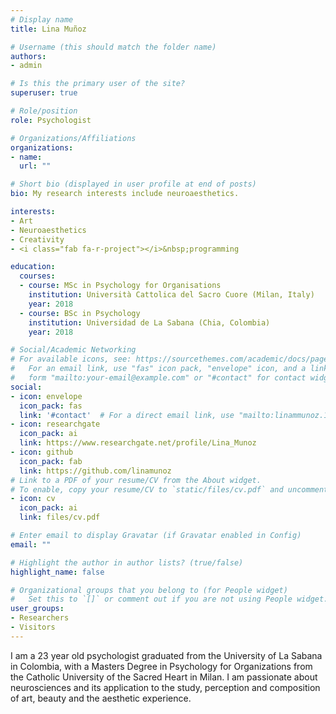 ```yaml
---
# Display name
title: Lina Muñoz

# Username (this should match the folder name)
authors:
- admin

# Is this the primary user of the site?
superuser: true

# Role/position
role: Psychologist

# Organizations/Affiliations
organizations:
- name: 
  url: ""

# Short bio (displayed in user profile at end of posts)
bio: My research interests include neuroaesthetics.

interests:
- Art
- Neuroaesthetics
- Creativity
- <i class="fab fa-r-project"></i>&nbsp;programming

education:
  courses:
  - course: MSc in Psychology for Organisations
    institution: Università Cattolica del Sacro Cuore (Milan, Italy)
    year: 2018
  - course: BSc in Psychology
    institution: Universidad de La Sabana (Chia, Colombia)
    year: 2018

# Social/Academic Networking
# For available icons, see: https://sourcethemes.com/academic/docs/page-builder/#icons
#   For an email link, use "fas" icon pack, "envelope" icon, and a link in the
#   form "mailto:your-email@example.com" or "#contact" for contact widget.
social:
- icon: envelope
  icon_pack: fas
  link: '#contact'  # For a direct email link, use "mailto:linammunoz.13@gmail.com".
- icon: researchgate
  icon_pack: ai
  link: https://www.researchgate.net/profile/Lina_Munoz
- icon: github
  icon_pack: fab
  link: https://github.com/linamunoz
# Link to a PDF of your resume/CV from the About widget.
# To enable, copy your resume/CV to `static/files/cv.pdf` and uncomment the lines below.
- icon: cv
  icon_pack: ai
  link: files/cv.pdf

# Enter email to display Gravatar (if Gravatar enabled in Config)
email: ""

# Highlight the author in author lists? (true/false)
highlight_name: false

# Organizational groups that you belong to (for People widget)
#   Set this to `[]` or comment out if you are not using People widget.
user_groups:
- Researchers
- Visitors
---
```


I am a 23 year old  psychologist graduated from the University of La Sabana in Colombia, with a Masters Degree in Psychology for Organizations from the Catholic University of the Sacred Heart in Milan. I am passionate about neurosciences and its application to the study, perception and composition of art, beauty and the aesthetic experience.
